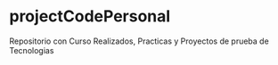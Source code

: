 # projectCodePersonal
Repositorio con Curso Realizados, Practicas y Proyectos de prueba de Tecnologias 

